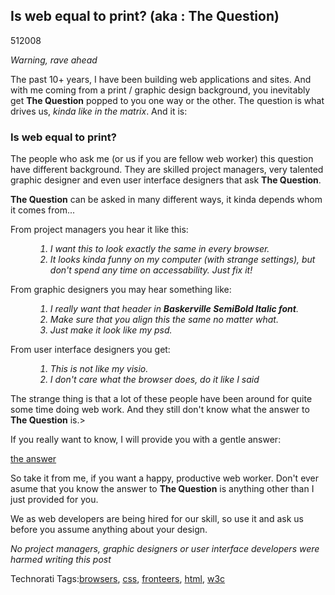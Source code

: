 <article><h2>Is web equal to print? (aka : The Question)</h2><time><span class="day">5</span><span class="month">1</span><span class="year">2008</span></time><p><em>Warning, rave ahead</em></p><p>The past 10+ years, I have been building web applications and sites. And with me coming from a print / graphic design background, you inevitably get <strong>The Question</strong> popped to you one way or the other. The question is what drives us, <em>kinda like in the matrix</em>. And it is:</p><h3>Is web equal to print?</h3><p>The people who ask me (or us if you are fellow web worker) this question have different background. They are skilled project managers, very talented graphic designer and even user interface designers that ask <strong>The Question</strong>.</p><p></p><p><strong>The Question</strong> can be asked in many different ways, it kinda depends whom it comes from...</p><dl>	<dt>From project managers you hear it like this:</dt>	<dd><em><ol>		<li>I want this to look exactly the same in every browser.</li>		<li>It looks kinda funny on my computer (with strange settings), but don't spend any time on accessability. Just fix it!</li>	</ol></em></dd>	<dt>From graphic designers you may hear something like:</dt>	<dd><em><ol>		<li>I really want that header in <strong>Baskerville SemiBold Italic font</strong>.</li>		<li>Make sure that you align this the same no matter what.</li>		<li>Just make it look like my psd.</li>	</ol></em></dd>	<dt>From user interface designers you get:</dt>	<dd><em><ol>		<li>This is not like my visio.</li>		<li>I don't care what the browser does, do it like I said</li>	</ol></em></dd></dl><p>The strange thing is that a lot of these people have been around for quite some time doing web work. And they still don't know what the answer to <strong>The Question</strong> is.></p><p>If you really want to know, I will provide you with a gentle answer:</p><p><a href="http://iswebequaltoprint.com/">the answer</a></p><p>So take it from me, if you want a happy, productive web worker. Don't ever asume that you know the answer to <strong>The Question</strong> is anything other than I just provided for you.</p><p>We as web developers are being hired for our skill, so use it and ask us before you assume anything about your design.</p><p><em>No project managers, graphic designers or user interface developers were harmed writing this post</em></p><!-- Technorati Tags Start --><p>Technorati Tags:<a href="http://technorati.com/tag/browsers" rel="tag">browsers</a>, <a href="http://technorati.com/tag/css" rel="tag">css</a>, <a href="http://technorati.com/tag/fronteers" rel="tag">fronteers</a>, <a href="http://technorati.com/tag/html" rel="tag">html</a>, <a href="http://technorati.com/tag/w3c" rel="tag">w3c</a></p><!-- Technorati Tags End --></article>